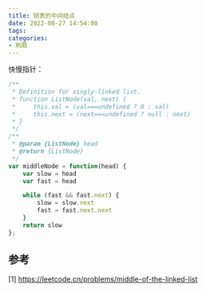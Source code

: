 ```yaml
---
title: 链表的中间结点
date: 2022-08-27 14:54:00
tags:
categories:
- 刷题
---
```


快慢指针：
```javascript
/**
 * Definition for singly-linked list.
 * function ListNode(val, next) {
 *     this.val = (val===undefined ? 0 : val)
 *     this.next = (next===undefined ? null : next)
 * }
 */
/**
 * @param {ListNode} head
 * @return {ListNode}
 */
var middleNode = function(head) {
    var slow = head
    var fast = head

    while (fast && fast.next) {
        slow = slow.next
        fast = fast.next.next
    }
    return slow
};
```

## 参考
[1] https://leetcode.cn/problems/middle-of-the-linked-list